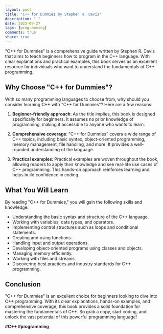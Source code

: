 ```yaml
---
layout: post
title: "C++ for Dummies by Stephen R. Davis"
description: " "
date: 2023-09-27
tags: [programming]
comments: true
share: true
---
```


"C++ for Dummies" is a comprehensive guide written by Stephen R. Davis that aims to teach beginners how to program in the C++ language. With clear explanations and practical examples, this book serves as an excellent resource for individuals who want to understand the fundamentals of C++ programming.

## Why Choose "C++ for Dummies"?

With so many programming languages to choose from, why should you consider learning C++ with "C++ for Dummies"? Here are a few reasons:

1. **Beginner-friendly approach**: As the title implies, this book is designed specifically for beginners. It assumes no prior knowledge of programming, making it accessible to anyone who wants to learn.

2. **Comprehensive coverage**: "C++ for Dummies" covers a wide range of C++ topics, including basic syntax, object-oriented programming, memory management, file handling, and more. It provides a well-rounded understanding of the language.

3. **Practical examples**: Practical examples are woven throughout the book, allowing readers to apply their knowledge and see real-life use cases of C++ programming. This hands-on approach reinforces learning and helps build confidence in coding.

## What You Will Learn

By reading "C++ for Dummies," you will gain the following skills and knowledge:

- Understanding the basic syntax and structure of the C++ language.
- Working with variables, data types, and operators.
- Implementing control structures such as loops and conditional statements.
- Creating and using functions.
- Handling input and output operations.
- Developing object-oriented programs using classes and objects.
- Managing memory efficiently.
- Working with files and streams.
- Discovering best practices and industry standards for C++ programming.

## Conclusion

"C++ for Dummies" is an excellent choice for beginners looking to dive into C++ programming. With its clear explanations, hands-on examples, and comprehensive coverage, this book provides a solid foundation for mastering the fundamentals of C++. So grab a copy, start coding, and unlock the vast potential of this powerful programming language!

**#C++ #programming**